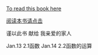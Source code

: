 [To read this book here](http://ryancheunggit.gitbooks.io/calculus-with-python/content/)  

[阅读本书请点击](http://ryancheunggit.gitbooks.io/calculus-with-python/content/)

谨以此书 献给 我亲爱的家人

Jan.13 2.1函数
Jan.14 2.2函数的运算